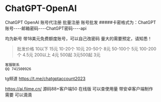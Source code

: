 # ChatGPT-OpenAI
ChatGPT OpenAI 账号代注册 批量注册 账号批发
#####卡密格式为：ChatGPT账号----邮箱密码----ChatGPT密码----api 

均为新号 带18美元免费额度账号，可以自己改密码
量大的需要预定，请知悉！

> 批发价格
10以下 15元
10-20个 10元
20-50个 8元
50-100个  5元
100-200个 4.5元
200以上 4元
500起 3元500起 3元

```
客服联系
QQ 741500926
```

tg频道 https://t.me/chatgptaccount2023

https://ai.fiime.cn/
源码88+客户端50
在线版 可以查使用量 带安卓客户端制作
需要 可以滴滴


